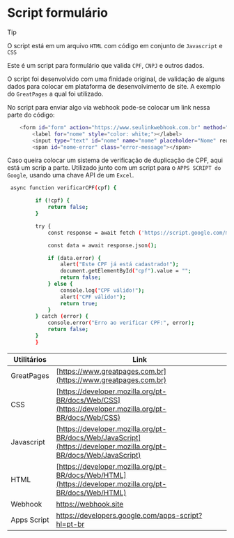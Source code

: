 # Script formulário

>[!TIP]
>O script está em um arquivo `HTML` com código em conjunto de `Javascript` e `CSS`

Este é um script para formulário que valida `CPF`, `CNPJ` e outros dados.

O script foi desenvolvido com uma finidade original, de validação de alguns dados para colocar em plataforma de desenvolvimento de site. A exemplo do `GreatPages` a qual foi utilizado.

No script para enviar algo via webhook pode-se colocar um link nessa parte do código:

```sh
    <form id="form" action="https://www.seulinkwebhook.com.br" method="POST">
        <label for="nome" style="color: white;"></label>
        <input type="text" id="nome" name="nome" placeholder="Nome" required />
        <span id="nome-error" class="error-message"></span>
```

Caso queira colocar um sistema de verificação de duplicação de CPF, aqui está um scrip a parte. Utilizado junto com um script para o `APPS SCRIPT do Google`, usando uma chave API de um `Excel`.

```sh
 async function verificarCPF(cpf) {

         if (!cpf) {
             return false;
         }

         try {
             const response = await fetch ('https://script.google.com/macros/s/verifique_o_CPF' + cpf)

             const data = await response.json();

             if (data.error) {
                 alert("Este CPF já está cadastrado!");
                 document.getElementById("cpf").value = ""; 
                 return false;
             } else {
                 console.log("CPF válido!");
                 alert("CPF válido!");
                 return true;
             }
         } catch (error) {
             console.error("Erro ao verificar CPF:", error);
             return false;
         }
         }

```

| Utilitários |  Link |
| ------ | ------ |
|  GreatPages  | [https://www.greatpages.com.br](https://www.greatpages.com.br)
|  CSS  | [https://developer.mozilla.org/pt-BR/docs/Web/CSS](https://developer.mozilla.org/pt-BR/docs/Web/CSS)
|  Javascript  | [https://developer.mozilla.org/pt-BR/docs/Web/JavaScript](https://developer.mozilla.org/pt-BR/docs/Web/JavaScript)
|  HTML  | [https://developer.mozilla.org/pt-BR/docs/Web/HTML](https://developer.mozilla.org/pt-BR/docs/Web/HTML)
|  Webhook  | https://webhook.site
|  Apps Script  | https://developers.google.com/apps-script?hl=pt-br


